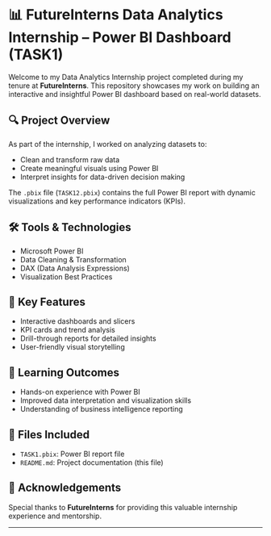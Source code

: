 # 📊 FutureInterns Data Analytics Internship – Power BI Dashboard (TASK1)

Welcome to my Data Analytics Internship project completed during my tenure at **FutureInterns**. This repository showcases my work on building an interactive and insightful Power BI dashboard based on real-world datasets.

## 🔍 Project Overview

As part of the internship, I worked on analyzing datasets to:
- Clean and transform raw data
- Create meaningful visuals using Power BI
- Interpret insights for data-driven decision making

The `.pbix` file (`TASK12.pbix`) contains the full Power BI report with dynamic visualizations and key performance indicators (KPIs).

## 🛠 Tools & Technologies
- Microsoft Power BI
- Data Cleaning & Transformation
- DAX (Data Analysis Expressions)
- Visualization Best Practices

## 📌 Key Features
- Interactive dashboards and slicers
- KPI cards and trend analysis
- Drill-through reports for detailed insights
- User-friendly visual storytelling

## 🧠 Learning Outcomes
- Hands-on experience with Power BI
- Improved data interpretation and visualization skills
- Understanding of business intelligence reporting

## 📁 Files Included
- `TASK1.pbix`: Power BI report file
- `README.md`: Project documentation (this file)



## 🤝 Acknowledgements
Special thanks to **FutureInterns** for providing this valuable internship experience and mentorship.

---


